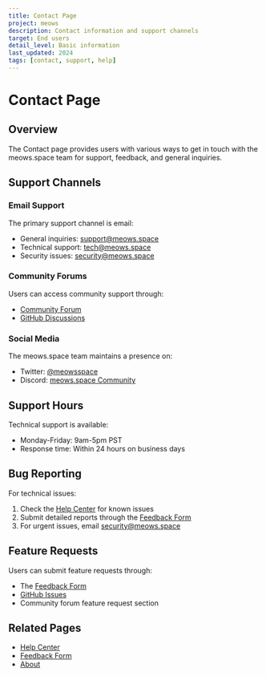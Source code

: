 ```yaml
---
title: Contact Page
project: meows
description: Contact information and support channels
target: End users
detail_level: Basic information
last_updated: 2024
tags: [contact, support, help]
---
```


# Contact Page

## Overview

The Contact page provides users with various ways to get in touch with the meows.space team for support, feedback, and general inquiries.

## Support Channels

### Email Support

The primary support channel is email:

- General inquiries: support@meows.space
- Technical support: tech@meows.space
- Security issues: security@meows.space

### Community Forums

Users can access community support through:

- [Community Forum](https://community.meows.space)
- [GitHub Discussions](https://github.com/meows-space/meows/discussions)

### Social Media

The meows.space team maintains a presence on:

- Twitter: [@meowsspace](https://twitter.com/meowsspace)
- Discord: [meows.space Community](https://discord.gg/meowsspace)

## Support Hours

Technical support is available:

- Monday-Friday: 9am-5pm PST
- Response time: Within 24 hours on business days

## Bug Reporting

For technical issues:

1. Check the [Help Center](help.md) for known issues
2. Submit detailed reports through the [Feedback Form](feedback.md)
3. For urgent issues, email security@meows.space

## Feature Requests

Users can submit feature requests through:

- The [Feedback Form](feedback.md)
- [GitHub Issues](https://github.com/meows-space/meows/issues)
- Community forum feature request section

## Related Pages

- [Help Center](help.md)
- [Feedback Form](feedback.md)
- [About](about.md)
